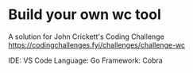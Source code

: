 # Build your own wc tool
A solution for John Crickett's Coding Challenge
https://codingchallenges.fyi/challenges/challenge-wc

IDE: VS Code
Language: Go
Framework: Cobra